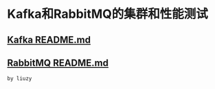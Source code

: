 # Kafka和RabbitMQ的集群和性能测试

## [Kafka README.md](https://gitlab.com/liuzy88/kafka_rabbitmq_perf_test/tree/master/kafka)

## [RabbitMQ README.md](https://gitlab.com/liuzy88/kafka_rabbitmq_perf_test/tree/master/rabbitmq)

`by liuzy`